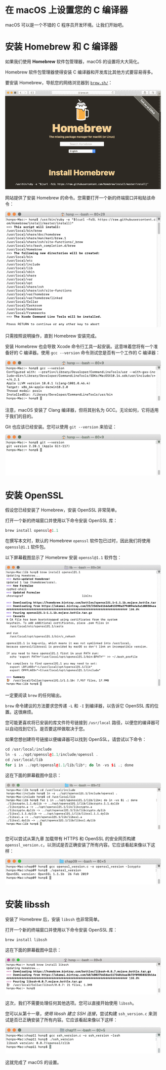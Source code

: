 # 在 macOS 上设置您的 C 编译器

macOS 可以是一个不错的 C 程序员开发环境。让我们开始吧。

# 安装 Homebrew 和 C 编译器

如果我们使用 **Homebrew** 软件包管理器，macOS 的设置将大大简化。

Homebrew 软件包管理器使得安装 C 编译器和开发库比其他方式要容易得多。

要安装 Homebrew，导航您的网络浏览器到 [`brew.sh/`](https://brew.sh/)：

![](img/ee98dd6a-a7b3-4e28-b94a-b31d1d180cfe.png)

网站提供了安装 Homebrew 的命令。您需要打开一个新的终端窗口并粘贴该命令：

![](img/fcf3e010-1457-41ac-b5f3-fcbeb5688d53.png)

只需按照说明操作，直到 Homebrew 安装完成。

安装 Homebrew 也会导致 Xcode 命令行工具一起安装。这意味着您将有一个准备好的 C 编译器。使用 `gcc --version` 命令测试您是否有一个工作的 C 编译器：

![](img/cb581ac8-03d7-49a4-88f9-1f5403400f48.png)

注意，macOS 安装了 Clang 编译器，但将其别名为 GCC。无论如何，它将适用于我们的目的。

Git 也应该已经安装。您可以使用 `git --version` 来验证：

![](img/856a7eb6-4fbe-4b3a-ac86-f719ba7df035.png)

# 安装 OpenSSL

假设您已经安装了 Homebrew，安装 OpenSSL 非常简单。

打开一个新的终端窗口并使用以下命令安装 OpenSSL 库：

```cpp
brew install openssl@1.1
```

在撰写本文时，默认的 Homebrew `openssl` 软件包已过时，因此我们将使用 `openssl@1.1` 软件包。

以下屏幕截图显示了 Homebrew 安装 `openssl@1.1` 软件包：

![](img/ba72cedc-00c3-40d9-b130-77ce2d2ebb7b.png)

一定要阅读 `brew` 的任何输出。

`brew` 命令建议的方法要求您传递 `-L` 和 `-I` 到编译器，以告诉它 OpenSSL 库的位置。这很麻烦。

您可能更喜欢将已安装的库文件符号链接到 `/usr/local` 路径，以便您的编译器可以自动找到它们。是否要这样做取决于您。

如果您想创建符号链接以便编译器可以找到 OpenSSL，请尝试以下命令：

```cpp
cd /usr/local/include
ln -s ../opt/openssl@1.1/include/openssl .
cd /usr/local/lib
for i in ../opt/openssl@1.1/lib/lib*; do ln -vs $i .; done
```

这在下面的屏幕截图中显示：

![](img/2dff0ded-8a6c-4717-b6cd-13b81dbecfe8.png)

您可以尝试从第九章 加载带有 HTTPS 和 OpenSSL 的安全网页构建 `openssl_version.c`，以测试是否正确安装了所有内容。它应该看起来像以下这样：

![](img/36b04ada-7deb-45ef-a5ba-7f0a762a6846.png)

# 安装 libssh

安装了 Homebrew 后，安装 `libssh` 也非常简单。

打开一个新的终端窗口并使用以下命令安装 OpenSSL 库：

```cpp
brew install libssh
```

这在下面的屏幕截图中显示：

![](img/a67db30a-9ecf-4983-961a-c23b34fb46a5.png)

这次，我们不需要处理任何其他选项。您可以直接开始使用 `libssh`。

您可以从第十一章，*使用 libssh 建立 SSH 连接*，尝试构建 `ssh_version.c` 来测试是否已正确安装了所有内容。它应该看起来像以下这样：

![](img/1462abd5-9dd0-4bde-9247-ced8bf5d3b16.png)

这就完成了 macOS 的设置。
